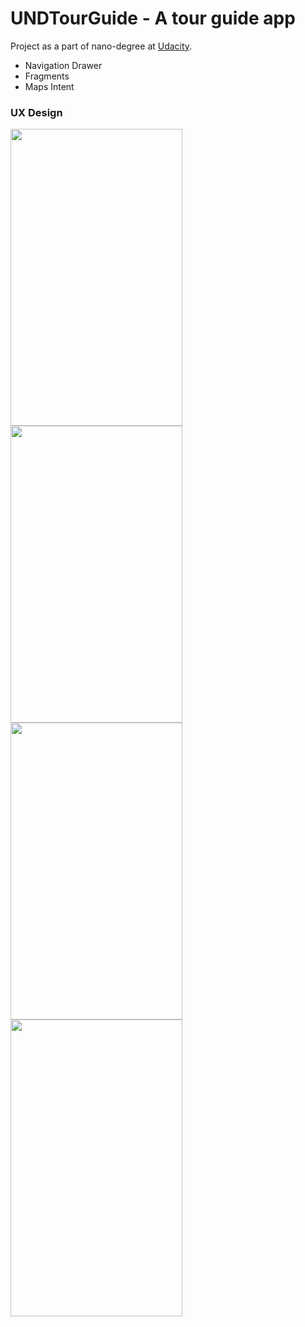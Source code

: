 # UNDTourGuide - A tour guide app

Project as a part of nano-degree at [Udacity](https://www.udacity.com).

- Navigation Drawer
- Fragments
- Maps Intent

### UX Design

<img src="https://user-images.githubusercontent.com/32653955/32425078-90dd4194-c27e-11e7-982f-6027b08af5d7.png" width="275" height="475"> <img src="https://user-images.githubusercontent.com/32653955/32425077-90d15b0e-c27e-11e7-84e2-9f5a82852737.png" width="275" height="475"> 
<img src="https://user-images.githubusercontent.com/32653955/32425076-90c38862-c27e-11e7-9cd6-941b442e678f.png" width="275" height="475"> <img src="https://user-images.githubusercontent.com/32653955/32425075-90b6e102-c27e-11e7-9691-6433f1d4d9bc.png" width="275" height="475"> 
